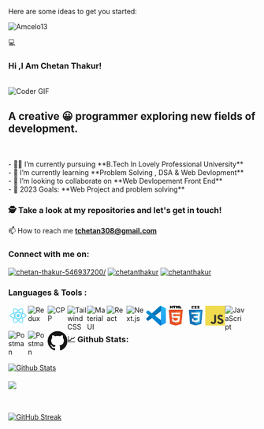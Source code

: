 
<!--**Amcelo13/Amcelo13** is a ✨ _special_ ✨ repository because its `README.md` (this file) appears on your GitHub profile.
-->
Here are some ideas to get you started:
<p align="left"> <img src="https://komarev.com/ghpvc/?username=Amcelo13" alt="Amcelo13" /> </p>

💻
### Hi ,I Am Chetan Thakur! <br>
  <br>
    <img src="https://media.giphy.com/media/SWoSkN6DxTszqIKEqv/giphy.gif" alt="Coder GIF" width="500">

</h2> 
<br>

## A creative 😀 programmer exploring new fields of development.
<br/>
</h2> 
<br>
- 👨‍🏭 I’m currently pursuing **B.Tech In Lovely Professional University** <br>
- 🏫 I’m currently learning **Problem Solving , DSA & Web Devlopment** <br>
- 🙌 I’m looking to collaborate on **Web Devlopement Front End** <br>
- 🥅 2023 Goals: **Web Project and problem solving** <br>

### 🕵 Take a look at my repositories and let's get in touch!



 📫 How to reach me **tchetan308@gmail.com**
<h3 align="left">Connect with me on:</h3>

<p align="left">
<a href="https://www.linkedin.com/in/chetan-thakur-461b531a3/" target="_blank"><img align="center" src="https://static.vecteezy.com/system/resources/previews/018/930/587/original/linkedin-logo-linkedin-icon-transparent-free-png.png" alt="chetan-thakur-546937200/" height="30" width="40" /></a>
<a href="https://www.instagram.com/rajput_chetan_thakur" target="_blank"><img align="center" src="https://cdn.pixabay.com/photo/2016/08/09/17/52/instagram-1581266_640.jpg" alt="chetanthakur" height="30" width="40" /></a>
<a href="https://twitter.com/chetanthakur89" target="_blank"><img align="center" src="https://cdn.pixabay.com/photo/2014/04/03/11/53/twitter-312464_640.png" alt="chetanthakur" height="30" width="40" /></a>
</p>

### Languages & Tools :

<img align="left" alt="React" width="40px" src="https://raw.githubusercontent.com/github/explore/80688e429a7d4ef2fca1e82350fe8e3517d3494d/topics/react/react.png" />
<img align="left" alt="Redux" width="40px" src="https://raw.githubusercontent.com/reduxjs/redux/master/logo/logo.png" />

<img align="left" alt="CPP" width="40px" src="https://upload.wikimedia.org/wikipedia/commons/1/18/ISO_C%2B%2B_Logo.svg" />
<img align="left" alt="Tailwind CSS" width="40px" src="https://upload.wikimedia.org/wikipedia/commons/d/d5/Tailwind_CSS_Logo.svg" />
<img align="left" alt="Material UI" width="40px" src="https://seeklogo.com/images/M/material-ui-logo-5BDCB9BA8F-seeklogo.com.png" />
<img align="left" alt="React" width="40px" src="https://avatars.githubusercontent.com/u/1335026?s=200&v=4" />

<img align="left" alt="Next.js" width="40px" src="https://cdn.worldvectorlogo.com/logos/next-js.svg" />


<img align="left" alt="Visual Studio Code" width="40px" src="https://raw.githubusercontent.com/github/explore/80688e429a7d4ef2fca1e82350fe8e3517d3494d/topics/visual-studio-code/visual-studio-code.png" />

<img align="left" alt="HTML5" width="40px" src="https://raw.githubusercontent.com/github/explore/80688e429a7d4ef2fca1e82350fe8e3517d3494d/topics/html/html.png" />

<img align="left" alt="CSS3" width="40px" src="https://raw.githubusercontent.com/github/explore/80688e429a7d4ef2fca1e82350fe8e3517d3494d/topics/css/css.png" />

<img align="left" alt="JavaScript" width="40px" src="https://raw.githubusercontent.com/github/explore/80688e429a7d4ef2fca1e82350fe8e3517d3494d/topics/javascript/javascript.png" />

<img align="left" alt="JavaScript" width="40px" src="https://w7.pngwing.com/pngs/915/519/png-transparent-typescript-hd-logo-thumbnail.png" />


<img align="left" alt="Postman" width="40px" src="https://res.cloudinary.com/postman/image/upload/t_team_logo/v1629869194/team/2893aede23f01bfcbd2319326bc96a6ed0524eba759745ed6d73405a3a8b67a8" />
<img align="left" alt="Postman" width="40px" src="https://upload.wikimedia.org/wikipedia/commons/thumb/d/d9/Node.js_logo.svg/1200px-Node.js_logo.svg.png"/>

<img align="left" alt="GitHub" width="40px" src="https://raw.githubusercontent.com/github/explore/78df643247d429f6cc873026c0622819ad797942/topics/github/github.png" />

<br />
<br />


### 📈 Github Stats:
<br>
<a href="https://github.com/Amcelo13">
<img alt="Github Stats" src="https://github-readme-stats.vercel.app/api?username=Amcelo13&show_icons=true&count_private=true" />
</a>
<br><br>
<a href="https://github.com/remcohalman/github-readme-stats">
<img align="center" src="https://github-readme-stats.anuraghazra1.vercel.app/api/top-langs/?username=Amcelo13&layout=compact&theme=blue-green" />
</a>
<br>
<br><br>

[![GitHub Streak](https://github-readme-streak-stats.herokuapp.com/?user=Amcelo13)](https://git.io/streak-stats)

